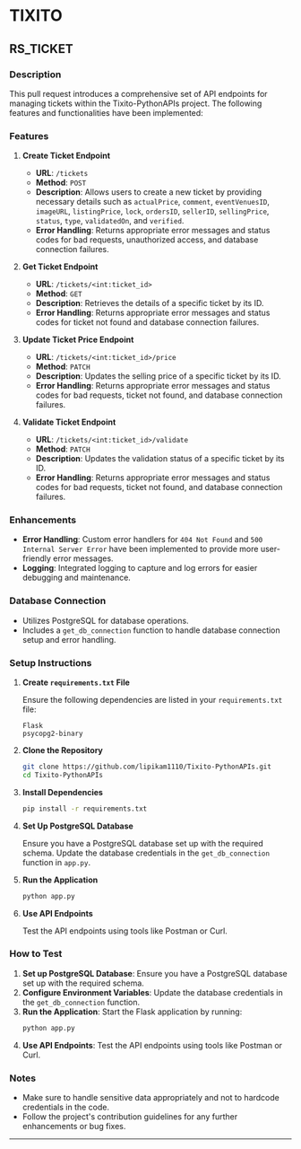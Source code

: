 # TIXITO

## RS_TICKET

### Description

This pull request introduces a comprehensive set of API endpoints for managing tickets within the Tixito-PythonAPIs project. The following features and functionalities have been implemented:

### Features

1. **Create Ticket Endpoint**
   - **URL**: `/tickets`
   - **Method**: `POST`
   - **Description**: Allows users to create a new ticket by providing necessary details such as `actualPrice`, `comment`, `eventVenuesID`, `imageURL`, `listingPrice`, `lock`, `ordersID`, `sellerID`, `sellingPrice`, `status`, `type`, `validatedOn`, and `verified`.
   - **Error Handling**: Returns appropriate error messages and status codes for bad requests, unauthorized access, and database connection failures.

2. **Get Ticket Endpoint**
   - **URL**: `/tickets/<int:ticket_id>`
   - **Method**: `GET`
   - **Description**: Retrieves the details of a specific ticket by its ID.
   - **Error Handling**: Returns appropriate error messages and status codes for ticket not found and database connection failures.

3. **Update Ticket Price Endpoint**
   - **URL**: `/tickets/<int:ticket_id>/price`
   - **Method**: `PATCH`
   - **Description**: Updates the selling price of a specific ticket by its ID.
   - **Error Handling**: Returns appropriate error messages and status codes for bad requests, ticket not found, and database connection failures.

4. **Validate Ticket Endpoint**
   - **URL**: `/tickets/<int:ticket_id>/validate`
   - **Method**: `PATCH`
   - **Description**: Updates the validation status of a specific ticket by its ID.
   - **Error Handling**: Returns appropriate error messages and status codes for bad requests, ticket not found, and database connection failures.

### Enhancements

- **Error Handling**: Custom error handlers for `404 Not Found` and `500 Internal Server Error` have been implemented to provide more user-friendly error messages.
- **Logging**: Integrated logging to capture and log errors for easier debugging and maintenance.

### Database Connection

- Utilizes PostgreSQL for database operations.
- Includes a `get_db_connection` function to handle database connection setup and error handling.

### Setup Instructions

1. **Create `requirements.txt` File**

   Ensure the following dependencies are listed in your `requirements.txt` file:

   ```plaintext
   Flask
   psycopg2-binary
   ```

2. **Clone the Repository**

   ```sh
   git clone https://github.com/lipikam1110/Tixito-PythonAPIs.git
   cd Tixito-PythonAPIs
   ```

3. **Install Dependencies**

   ```sh
   pip install -r requirements.txt
   ```

4. **Set Up PostgreSQL Database**

   Ensure you have a PostgreSQL database set up with the required schema. Update the database credentials in the `get_db_connection` function in `app.py`.

5. **Run the Application**

   ```sh
   python app.py
   ```

6. **Use API Endpoints**

   Test the API endpoints using tools like Postman or Curl.

### How to Test

1. **Set up PostgreSQL Database**: Ensure you have a PostgreSQL database set up with the required schema.
2. **Configure Environment Variables**: Update the database credentials in the `get_db_connection` function.
3. **Run the Application**: Start the Flask application by running:
   ```sh
   python app.py
   ```
4. **Use API Endpoints**: Test the API endpoints using tools like Postman or Curl.

### Notes

- Make sure to handle sensitive data appropriately and not to hardcode credentials in the code.
- Follow the project's contribution guidelines for any further enhancements or bug fixes.

---
